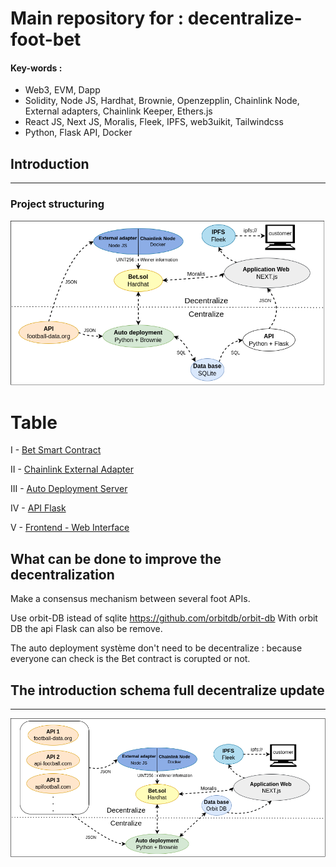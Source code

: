 # Main repository for : decentralize-foot-bet

#### Key-words :

- Web3, EVM, Dapp
- Solidity, Node JS, Hardhat, Brownie, Openzepplin, Chainlink Node, External adapters, Chainlink Keeper, Ethers.js
- React JS, Next JS, Moralis, Fleek, IPFS, web3uikit, Tailwindcss
- Python, Flask API, Docker

## Introduction

---

### Project structuring

![](Annexes/footbet_shema.drawio.png)

# Table

I - [Bet Smart Contract](https://github.com/beirao/backend-decentralize-foot-bet)

II - [Chainlink External Adapter](https://github.com/beirao/chainlinkEA-decentralize-foot-bet)

III - [Auto Deployment Server](https://github.com/beirao/autoDeployment-decentralize-foot-bet)

IV - [API Flask](https://github.com/beirao/flaskAPI-decentralize-foot-bet)

V - [Frontend - Web Interface](https://github.com/beirao/frontend-decentralize-foot-bet)

## What can be done to improve the decentralization

Make a consensus mechanism between several foot APIs.

Use orbit-DB istead of sqlite
https://github.com/orbitdb/orbit-db
With orbit DB the api Flask can also be remove.

The auto deployment système don't need to be decentralize : because everyone can check is the Bet contract is corupted or not.

## The introduction schema full decentralize update

---

![](Annexes/footbet_shema_full_decentralize.drawio.png)
